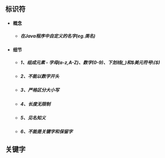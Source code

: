 ## 标识符

* #### 概念

  * ##### 在Java程序中自定义的名字\(eg.类名\)
* #### 细节

  * ##### 1、组成元素 - 字母\(a-z,A-Z\)、数字\(0-9\)、下划线\(\_\)和$美元符号\($\)
  * ##### 2、不能以数字开头
  * ##### 3、严格区分大小写
  * ##### 4、长度无限制
  * ##### 5、见名知义
  * ##### 6、不能是关键字和保留字

## 关键字



